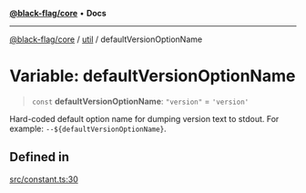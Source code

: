 [**@black-flag/core**](../../README.md) • **Docs**

***

[@black-flag/core](../../README.md) / [util](../README.md) / defaultVersionOptionName

# Variable: defaultVersionOptionName

> `const` **defaultVersionOptionName**: `"version"` = `'version'`

Hard-coded default option name for dumping version text to stdout. For
example: `--${defaultVersionOptionName}`.

## Defined in

[src/constant.ts:30](https://github.com/Xunnamius/black-flag/blob/96ce293f8a136c82839c1e658d19dc9a2441c0ab/src/constant.ts#L30)
